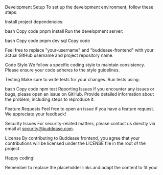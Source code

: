 Development Setup
To set up the development environment, follow these steps:

Install project dependencies:

bash
Copy code
pnpm install
Run the development server:

bash
Copy code
pnpm dev
sql
Copy code

Feel free to replace "your-username" and "buddease-frontend" with your actual GitHub username and project repository name.














Code Style
We follow a specific coding style to maintain consistency. Please ensure your code adheres to the style guidelines.

Testing
Make sure to write tests for your changes. Run tests using:

bash
Copy code
npm test
Reporting Issues
If you encounter any issues or bugs, please open an issue on GitHub. Provide detailed information about the problem, including steps to reproduce it.

Feature Requests
Feel free to open an issue if you have a feature request. We appreciate your feedback!

Security Issues
For security-related matters, please contact us directly via email at security@buddease.com.

License
By contributing to Buddease frontend, you agree that your contributions will be licensed under the LICENSE file in the root of the project.

Happy coding!



Remember to replace the placeholder links and adapt the content to fit your